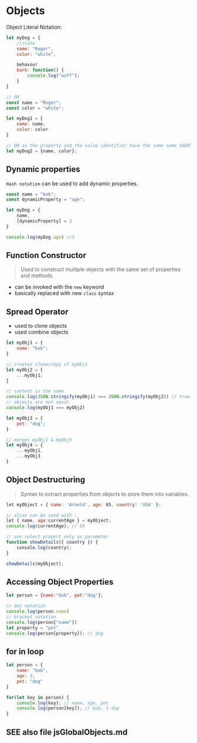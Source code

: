 # Objects

Object Literal Notation:

```js
let myDog = {
    //state
    name: "Roger",
    color: "white",

    behavour
    bark: function() {
        console.log("wuff");
    }
}

// OR
const name = "Roger";
const color = "white";

let myDog1 = {
    name: name,
    color: color
}

// OR as the property and the value identifier have the same name SHORTHAND can be used
let myDog2 = {name, color};
```

## Dynamic properties
`Hash notation` can be used to add dynamic properties.
```js
const name = "bob";
const dynamicProperty = "age";

let myDog = {
    name,
    [dynamicProperty] = 3
}

console.log(myDog.age) //3
```

## Function Constructor
> Used to construct multiple objects with the same set of properties and methods.

- can be invoked with the `new` keyword
- basically replaced with new `class` syntax

## Spread Operator
- used to clone objects
- used combine objects

```js
let myObj1 = {
    name: "bob";
}

// creates clone/copy of myObj1
let myObj2 = {
    ...myObj1;
}

// content is the same
console.log(JSON.stringify(myObj1) === JSON.stringify(myObj2)) // true
// objects are not equal
console.log(myObj1 === myObj2)

let myObj3 = {
    pet: "dog";
}

// merges myObj1 & myObj3
let myObj4 = {
    ...myObj1,
    ...myObj3
}
```

## Object Destructuring

> Syntax to extract properties from objects to store them into vairables.

```js
let myObject = { name: 'Arnold', age: 65, country: 'USA' };

// alias can be used with : 
let { name, age:currentAge } = myObject; 
console.log(currentAge); // 65 

// use select propert only as parameter
function showDetails({ country }) { 
    console.log(country); 
} 

showDetails(myObject); 
```

## Accessing Object Properties

```js
let person = {name:"bob", pet:"dog"};

// dot notation
console.log(person.name)
// bracket notation
console.log(person["name"])
let property = "pet"
console.log(person[property]); // dog
```

## for in loop
```js
let person = {
    name: "bob",
    age: 3,
    pet: "dog"
}

for(let key in person) {
    console.log(key); // name, age, pet
    console.log(person[key]); // bob, 3 dog
}
```

## SEE also file jsGlobalObjects.md
